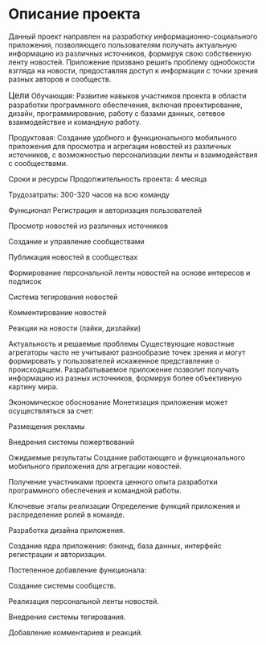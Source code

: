 # Описание проекта
Данный проект направлен на разработку информационно-социального приложения, позволяющего пользователям получать актуальную информацию из различных источников, формируя свою собственную ленту новостей. Приложение призвано решить проблему однобокости взгляда на новости, предоставляя доступ к информации с точки зрения разных авторов и сообществ.

<big>Цели</big>
Обучающая: Развитие навыков участников проекта в области разработки программного обеспечения, включая проектирование, дизайн, программирование, работу с базами данных, сетевое взаимодействие и командную работу.

Продуктовая: Создание удобного и функционального мобильного приложения для просмотра и агрегации новостей из различных источников, с возможностью персонализации ленты и взаимодействия с сообществами.

Сроки и ресурсы
Продолжительность проекта: 4 месяца

Трудозатраты: 300-320 часов на всю команду

Функционал
Регистрация и авторизация пользователей

Просмотр новостей из различных источников

Создание и управление сообществами

Публикация новостей в сообществах

Формирование персональной ленты новостей на основе интересов и подписок

Система тегирования новостей

Комментирование новостей

Реакции на новости (лайки, дизлайки)

Актуальность и решаемые проблемы
Существующие новостные агрегаторы часто не учитывают разнообразие точек зрения и могут формировать у пользователей искаженное представление о происходящем. Разрабатываемое приложение позволит получать информацию из разных источников, формируя более объективную картину мира.

Экономическое обоснование
Монетизация приложения может осуществляться за счет:

Размещения рекламы

Внедрения системы пожертвований

Ожидаемые результаты
Создание работающего и функционального мобильного приложения для агрегации новостей.

Получение участниками проекта ценного опыта разработки программного обеспечения и командной работы.

Ключевые этапы реализации
Определение функций приложения и распределение ролей в команде.

Разработка дизайна приложения.

Создание ядра приложения: бэкенд, база данных, интерфейс регистрации и авторизации.

Постепенное добавление функционала:

Создание системы сообществ.

Реализация персональной ленты новостей.

Внедрение системы тегирования.

Добавление комментариев и реакций.
